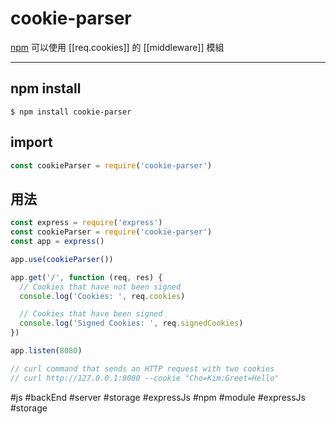 # cookie-parser
[npm](https://www.npmjs.com/package/cookie-parser)
可以使用 [[req.cookies]] 的 [[middleware]] 模組

---

## npm install
```
$ npm install cookie-parser
```
## import
```js
const cookieParser = require('cookie-parser')
```
## 用法
```js
const express = require('express')
const cookieParser = require('cookie-parser')
const app = express()

app.use(cookieParser())

app.get('/', function (req, res) {
  // Cookies that have not been signed
  console.log('Cookies: ', req.cookies)

  // Cookies that have been signed
  console.log('Signed Cookies: ', req.signedCookies)
})

app.listen(8080)

// curl command that sends an HTTP request with two cookies
// curl http://127.0.0.1:8080 --cookie "Cho=Kim;Greet=Hello"
```


#js #backEnd #server #storage #expressJs #npm #module #expressJs #storage 